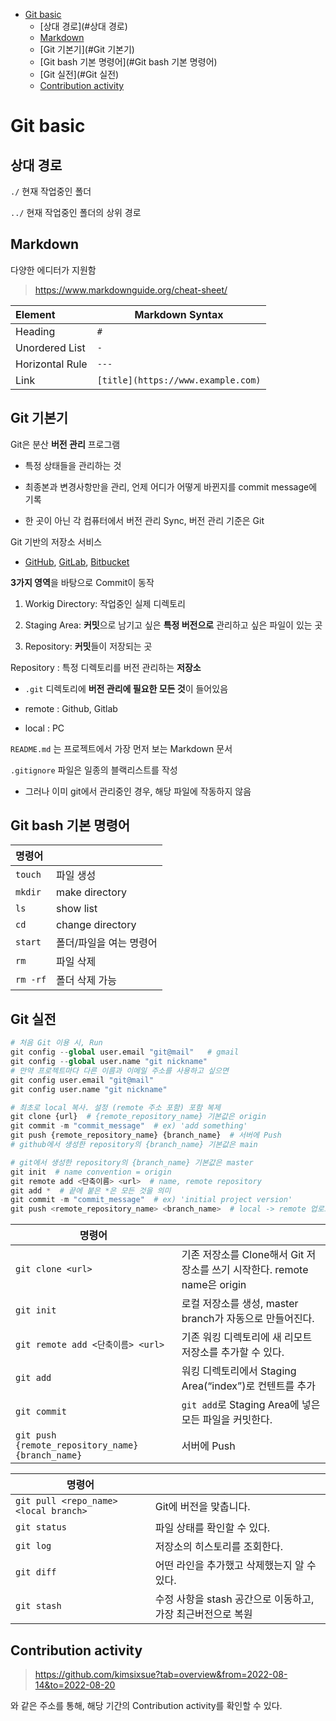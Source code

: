 - [Git basic](#git-basic)
  * [상대 경로](#상대 경로)
  * [Markdown](#markdown)
  * [Git 기본기](#Git 기본기)
  * [Git bash 기본 명령어](#Git bash 기본 명령어)
  * [Git 실전](#Git 실전)
  * [Contribution activity](#contribution-activity)

# Git basic

## 상대 경로

  `./` 현재 작업중인 폴더

`../` 현재 작업중인 폴더의 상위 경로

## Markdown

다양한 에디터가 지원함

> https://www.markdownguide.org/cheat-sheet/

| Element         | Markdown Syntax                    |
| :-------------- | ---------------------------------- |
| Heading         | `#`                                |
| Unordered List  | `-`                                |
| Horizontal Rule | `---`                              |
| Link            | `[title](https://www.example.com)` |

## Git 기본기

Git은 분산 **버전 관리** 프로그램

- 특정 상태들을 관리하는 것

- 최종본과 변경사항만을 관리, 언제 어디가 어떻게 바뀐지를 commit message에 기록

- 한 곳이 아닌 각 컴퓨터에서 버전 관리 Sync, 버전 관리 기준은 Git

Git 기반의 저장소 서비스

- [GitHub](https://github.com/), [GitLab](https://gitlab.com/), [Bitbucket](https://bitbucket.org/)

**3가지 영역**을 바탕으로 Commit이 동작

1. Workig Directory: 작업중인 실제 디렉토리

2. Staging Area: **커밋**으로 남기고 싶은 **특정 버전으로** 관리하고 싶은 파일이 있는 곳

3. Repository: **커밋**들이 저장되는 곳


Repository : 특정 디렉토리를 버전 관리하는 **저장소**

* `.git` 디렉토리에 **버전 관리에 필요한 모든 것**이 들어있음

* remote : Github, Gitlab

* local : PC

`README.md` 는 프로젝트에서 가장 먼저 보는 Markdown 문서

`.gitignore` 파일은 일종의 블랙리스트를 작성

* 그러나 이미 git에서 관리중인 경우, 해당 파일에 작동하지 않음

## Git bash 기본 명령어

| 명령어   |                         |
| :------- | ----------------------- |
| `touch`  | 파일 생성               |
| `mkdir`  | make directory          |
| `ls`     | show list               |
| `cd`     | change directory        |
| `start`  | 폴더/파일을 여는 명령어 |
| `rm`     | 파일 삭제               |
| `rm -rf` | 폴더 삭제 가능          |

## Git 실전
```python
# 처음 Git 이용 시, Run
git config --global user.email "git@mail"   # gmail
git config --global user.name "git nickname"
# 만약 프로젝트마다 다른 이름과 이메일 주소를 사용하고 싶으면
git config user.email "git@mail"
git config user.name "git nickname"
```
```python
# 최초로 local 복사. 설정 (remote 주소 포함) 포함 복제
git clone {url}  # {remote_repository_name} 기본값은 origin
git commit -m "commit_message"  # ex) 'add something'
git push {remote_repository_name} {branch_name}  # 서버에 Push
# github에서 생성한 repository의 {branch_name} 기본값은 main
```
```python
# git에서 생성한 repository의 {branch_name} 기본값은 master
git init  # name convention = origin
git remote add <단축이름> <url>  # name, remote repository
git add *  # 끝에 붙은 *은 모든 것을 의미
git commit -m "commit_message"  # ex) 'initial project version'
git push <remote_repository_name> <branch_name>  # local -> remote 업로드
```

| 명령어                                            |                                                              |
| ------------------------------------------------- | ------------------------------------------------------------ |
| `git clone <url>`                                 | 기존 저장소를 Clone해서 Git 저장소를 쓰기 시작한다. remote name은 origin |
| `git init`                                        | 로컬 저장소를 생성, master branch가 자동으로 만들어진다.     |
| `git remote add <단축이름> <url>`                 | 기존 워킹 디렉토리에 새 리모트 저장소를 추가할 수 있다.      |
| `git add`                                         | 워킹 디렉토리에서 Staging Area(“index”)로 컨텐트를 추가      |
| `git commit`                                      | `git add`로 Staging Area에 넣은 모든 파일을 커밋한다.        |
| `git push {remote_repository_name} {branch_name}` | 서버에 Push                                                  |

| 명령어                                |                                                             |
| ------------------------------------- | ----------------------------------------------------------- |
| `git pull <repo_name> <local branch>` | Git에 버전을 맞춥니다.                                      |
| `git status`                          | 파일 상태를 확인할 수 있다.                                 |
| `git log`                             | 저장소의 히스토리를 조회한다.                               |
| `git diff`                            | 어떤 라인을 추가했고 삭제했는지 알 수 있다.                 |
| `git stash`                           | 수정 사항을 stash 공간으로 이동하고, 가장 최근버전으로 복원 |

## Contribution activity
> https://github.com/kimsixsue?tab=overview&from=2022-08-14&to=2022-08-20

와 같은 주소를 통해, 해당 기간의 Contribution activity를 확인할 수 있다.
